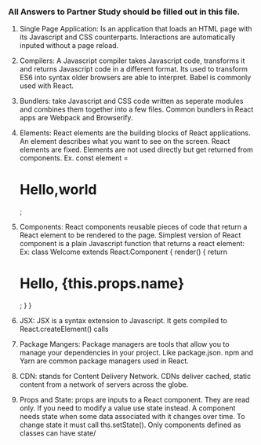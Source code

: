 ### All Answers to Partner Study should be filled out in this file.

1. Single Page Application: 
    Is an application that loads an HTML page with its Javascript and CSS counterparts. Interactions are automatically inputed without a page reload.

2. Compilers:
    A Javascript compiler takes Javascript code, transforms it and returns Javascript code in a different format. Its used to transform ES6 into syntax older browsers are able to interpret. Babel is commonly used with React.

3. Bundlers: 
    take Javascript and CSS code written as seperate modules and combines them together into a few files. Common bundlers in React apps are Webpack and Browserify.

4. Elements: 
    React elements are the building blocks of React applications. An element describes what you want to see on the screen. React elements are fixed. Elements are not used directly but get returned from components.
    Ex. const element = <h1>Hello,world</h1>;

5. Components:
    React components reusable pieces of code that return a React element to be rendered to the page. Simplest version of React component is a plain Javascript function that returns a react element:
    Ex: 
    class Welcome extends React.Component {
    render() {
    return <h1>Hello, {this.props.name}</h1>;
  }
}

6. JSX:
    JSX is a syntax extension to Javascript. It gets compiled to React.createElement() calls

7. Package Mangers:
    Package managers are tools that allow you to manage your dependencies in your project. Like package.json. npm and Yarn are common package managers used in React.

8. CDN: 
    stands for Content Delivery Network. CDNs deliver cached, static content from a network of servers across the globe.

9. Props and State:
    props are inputs to a React component. They are read only. If you need to modify a value use state instead.
    A component needs state when some data associated with it changes over time. To change state it must call ths.setState(). Only components defined as classes can have state/
